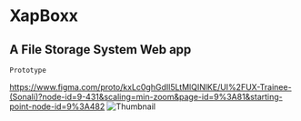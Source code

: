 # XapBoxx

## A File Storage System Web app

```
Prototype 
```
https://www.figma.com/proto/kxLc0ghGdIl5LtMlQINlKE/UI%2FUX-Trainee-(Sonali)?node-id=9-431&scaling=min-zoom&page-id=9%3A81&starting-point-node-id=9%3A482
![Thumbnail](https://user-images.githubusercontent.com/102951511/232234811-120562cb-ad57-4038-987d-09b26a8ec6d0.png)
